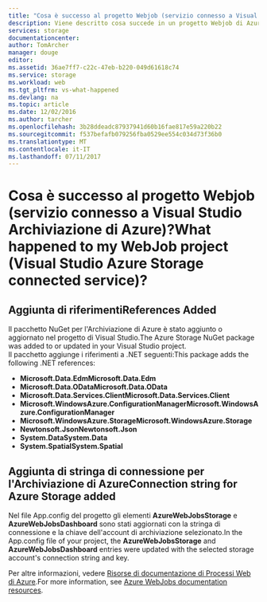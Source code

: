 ```yaml
---
title: "Cosa è successo al progetto Webjob (servizio connesso a Visual Studio Archiviazione di Azure)? | Microsoft Docs"
description: Viene descritto cosa succede in un progetto Webjob di Azure dopo la connessione a un account di archiviazione utilizzando i servizi connessi a Visual Studio
services: storage
documentationcenter: 
author: TomArcher
manager: douge
editor: 
ms.assetid: 36ae7ff7-c22c-47eb-b220-049d61618c74
ms.service: storage
ms.workload: web
ms.tgt_pltfrm: vs-what-happened
ms.devlang: na
ms.topic: article
ms.date: 12/02/2016
ms.author: tarcher
ms.openlocfilehash: 3b28ddeadc87937941d60b16fae817e59a220b22
ms.sourcegitcommit: f537befafb079256fba0529ee554c034d73f36b0
ms.translationtype: MT
ms.contentlocale: it-IT
ms.lasthandoff: 07/11/2017
---
```

# <a name="what-happened-to-my-webjob-project-visual-studio-azure-storage-connected-service"></a><span data-ttu-id="ebcc5-104">Cosa è successo al progetto Webjob (servizio connesso a Visual Studio Archiviazione di Azure)?</span><span class="sxs-lookup"><span data-stu-id="ebcc5-104">What happened to my WebJob project (Visual Studio Azure Storage connected service)?</span></span>
## <a name="references-added"></a><span data-ttu-id="ebcc5-105">Aggiunta di riferimenti</span><span class="sxs-lookup"><span data-stu-id="ebcc5-105">References Added</span></span>
<span data-ttu-id="ebcc5-106">Il pacchetto NuGet per l'Archiviazione di Azure è stato aggiunto o aggiornato nel progetto di Visual Studio.</span><span class="sxs-lookup"><span data-stu-id="ebcc5-106">The Azure Storage NuGet package was added to or updated in your Visual Studio project.</span></span>  
<span data-ttu-id="ebcc5-107">Il pacchetto aggiunge i riferimenti a .NET seguenti:</span><span class="sxs-lookup"><span data-stu-id="ebcc5-107">This package adds the following .NET references:</span></span>

* <span data-ttu-id="ebcc5-108">**Microsoft.Data.Edm**</span><span class="sxs-lookup"><span data-stu-id="ebcc5-108">**Microsoft.Data.Edm**</span></span>
* <span data-ttu-id="ebcc5-109">**Microsoft.Data.OData**</span><span class="sxs-lookup"><span data-stu-id="ebcc5-109">**Microsoft.Data.OData**</span></span>
* <span data-ttu-id="ebcc5-110">**Microsoft.Data.Services.Client**</span><span class="sxs-lookup"><span data-stu-id="ebcc5-110">**Microsoft.Data.Services.Client**</span></span>
* <span data-ttu-id="ebcc5-111">**Microsoft.WindowsAzure.ConfigurationManager**</span><span class="sxs-lookup"><span data-stu-id="ebcc5-111">**Microsoft.WindowsAzure.ConfigurationManager**</span></span>
* <span data-ttu-id="ebcc5-112">**Microsoft.WindowsAzure.Storage**</span><span class="sxs-lookup"><span data-stu-id="ebcc5-112">**Microsoft.WindowsAzure.Storage**</span></span>
* <span data-ttu-id="ebcc5-113">**Newtonsoft.Json**</span><span class="sxs-lookup"><span data-stu-id="ebcc5-113">**Newtonsoft.Json**</span></span>
* <span data-ttu-id="ebcc5-114">**System.Data**</span><span class="sxs-lookup"><span data-stu-id="ebcc5-114">**System.Data**</span></span>
* <span data-ttu-id="ebcc5-115">**System.Spatial**</span><span class="sxs-lookup"><span data-stu-id="ebcc5-115">**System.Spatial**</span></span>

## <a name="connection-string-for-azure-storage-added"></a><span data-ttu-id="ebcc5-116">Aggiunta di stringa di connessione per l'Archiviazione di Azure</span><span class="sxs-lookup"><span data-stu-id="ebcc5-116">Connection string for Azure Storage added</span></span>
<span data-ttu-id="ebcc5-117">Nel file App.config del progetto gli elementi **AzureWebJobsStorage** e **AzureWebJobsDashboard** sono stati aggiornati con la stringa di connessione e la chiave dell'account di archiviazione selezionato.</span><span class="sxs-lookup"><span data-stu-id="ebcc5-117">In the App.config file of your project, the **AzureWebJobsStorage** and **AzureWebJobsDashboard** entries were updated with the selected storage account's connection string and key.</span></span>

<span data-ttu-id="ebcc5-118">Per altre informazioni, vedere [Risorse di documentazione di Processi Web di Azure](http://go.microsoft.com/fwlink/?linkid=390226).</span><span class="sxs-lookup"><span data-stu-id="ebcc5-118">For more information, see [Azure WebJobs documentation resources](http://go.microsoft.com/fwlink/?linkid=390226).</span></span>


